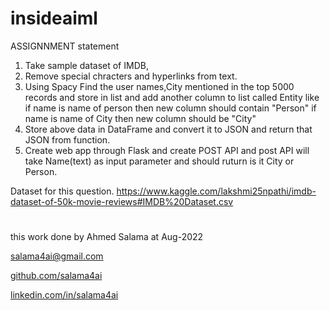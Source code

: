 # insideaiml
ASSIGNNMENT statement 
1) Take sample dataset of IMDB,
2) Remove special chracters and hyperlinks from text.
3) Using Spacy Find the user names,City mentioned in the top 5000 records and store in list and add another column to list called Entity like if name is name of person then new column should contain "Person" if name is name of City then new column should be "City"
4) Store above data in DataFrame and convert  it to JSON and  return that JSON from function.
5) Create web app through Flask and create POST API and post API will take Name(text) as input parameter and should ruturn is it City or Person.

Dataset for this question.
https://www.kaggle.com/lakshmi25npathi/imdb-dataset-of-50k-movie-reviews#IMDB%20Dataset.csv


#
this work done by Ahmed Salama at Aug-2022

salama4ai@gmail.com

[github.com/salama4ai](https://www.github.com/salama4ai/)

[linkedin.com/in/salama4ai](https://www.linkedin.com/in/salama4ai/)

